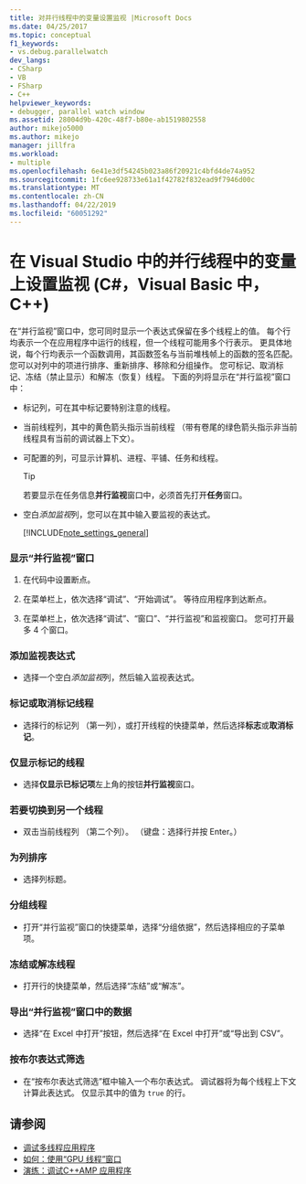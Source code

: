 ```yaml
---
title: 对并行线程中的变量设置监视 |Microsoft Docs
ms.date: 04/25/2017
ms.topic: conceptual
f1_keywords:
- vs.debug.parallelwatch
dev_langs:
- CSharp
- VB
- FSharp
- C++
helpviewer_keywords:
- debugger, parallel watch window
ms.assetid: 28004d9b-420c-48f7-b80e-ab1519802558
author: mikejo5000
ms.author: mikejo
manager: jillfra
ms.workload:
- multiple
ms.openlocfilehash: 6e41e3df54245b023a86f20921c4bfd4de74a952
ms.sourcegitcommit: 1fc6ee928733e61a1f42782f832ead9f7946d00c
ms.translationtype: MT
ms.contentlocale: zh-CN
ms.lasthandoff: 04/22/2019
ms.locfileid: "60051292"
---
```

# <a name="set-a-watch-on-variables-in-parallel-threads-in-visual-studio-c-visual-basic-c"></a>在 Visual Studio 中的并行线程中的变量上设置监视 (C#，Visual Basic 中， C++)
在“并行监视”窗口中，您可同时显示一个表达式保留在多个线程上的值。 每个行均表示一个在应用程序中运行的线程，但一个线程可能用多个行表示。 更具体地说，每个行均表示一个函数调用，其函数签名与当前堆栈帧上的函数的签名匹配。 您可以对列中的项进行排序、重新排序、移除和分组操作。 您可标记、取消标记、冻结（禁止显示）和解冻（恢复）线程。 下面的列将显示在“并行监视”窗口中：

- 标记列，可在其中标记要特别注意的线程。

- 当前线程列，其中的黄色箭头指示当前线程 （带有卷尾的绿色箭头指示非当前线程具有当前的调试器上下文）。

- 可配置的列，可显示计算机、进程、平铺、任务和线程。

  > [!TIP]
  >  若要显示在任务信息**并行监视**窗口中，必须首先打开**任务**窗口。

- 空白*添加监视*列，您可以在其中输入要监视的表达式。

  [!INCLUDE[note_settings_general](../data-tools/includes/note_settings_general_md.md)]

### <a name="to-display-the-parallel-watch-window"></a>显示“并行监视”窗口

1. 在代码中设置断点。

2. 在菜单栏上，依次选择“调试”、“开始调试”。 等待应用程序到达断点。

3. 在菜单栏上，依次选择“调试”、“窗口”、“并行监视”和监视窗口。 您可打开最多 4 个窗口。

### <a name="to-add-a-watch-expression"></a>添加监视表达式

- 选择一个空白*添加监视*列，然后输入监视表达式。

### <a name="to-flag-or-unflag-a-thread"></a>标记或取消标记线程

- 选择行的标记列 （第一列），或打开线程的快捷菜单，然后选择**标志**或**取消标记**。

### <a name="to-display-only-flagged-threads"></a>仅显示标记的线程

- 选择**仅显示已标记项**左上角的按钮**并行监视**窗口。

### <a name="to-switch-to-another-thread"></a>若要切换到另一个线程

- 双击当前线程列 （第二个列）。 （键盘：选择行并按 Enter。）

### <a name="to-sort-a-column"></a>为列排序

- 选择列标题。

### <a name="to-group-threads"></a>分组线程

- 打开“并行监视”窗口的快捷菜单，选择“分组依据”，然后选择相应的子菜单项。

### <a name="to-freeze-or-thaw-threads"></a>冻结或解冻线程

- 打开行的快捷菜单，然后选择“冻结”或“解冻”。

### <a name="to-export-the-data-in-the-parallel-watch-window"></a>导出“并行监视”窗口中的数据

- 选择“在 Excel 中打开”按钮，然后选择“在 Excel 中打开”或“导出到 CSV”。

### <a name="to-filter-by-a-boolean-expression"></a>按布尔表达式筛选

- 在“按布尔表达式筛选”框中输入一个布尔表达式。 调试器将为每个线程上下文计算此表达式。 仅显示其中的值为 `true` 的行。

## <a name="see-also"></a>请参阅
- [调试多线程应用程序](../debugger/debug-multithreaded-applications-in-visual-studio.md)
- [如何：使用“GPU 线程”窗口](../debugger/how-to-use-the-gpu-threads-window.md)
- [演练：调试C++AMP 应用程序](/cpp/parallel/amp/walkthrough-debugging-a-cpp-amp-application)